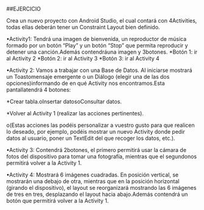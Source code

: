 
##EJERCICIO

Crea un nuevo proyecto con Android Studio, el cual contará con 4Activities, todas ellas deberán tener un Constraint Layout bien definido.

•Activity1: Tendrá una imagen de bienvenida, un reproductor de música formado por un botón “Play” y un botón “Stop” que permita reproducir y detener una canción.Además contendráuna imagen y 3botones.
*Botón 1: ir al Activity 2
*Botón 2: ir al Activity 3
*Botón 3: ir al Activity 4

•Activity 2: Vamos a trabajar con una Base de Datos. Al iniciarse mostrará un Toastomensaje emergente o un Diálogo (elegir una de las dos opciones)informando de en qué Activity nos encontramos.Esta pantallatendrá 4 botones:

*Crear tabla.oInsertar datosoConsultar datos.

*Volver al Activity 1 (realizar las acciones pertinentes).

o(Estas acciones las podéis personalizar a vuestro gusto para que realicen lo deseado, por ejemplo, podéis mostrar un nuevo Activity donde pedir datos al usuario, poner un TextEdit del que recoger los datos, etc.).


•Activity 3: Contendrá 2botones, el primero permitirá usar la cámara de fotos del dispositivo para tomar una fotografía, mientras que el segundonos permitirá volver a la Activity 1.

•Activity 4: Mostrará 6 imágenes cuadradas. En posición vertical, se mostrarán una debajo de otra, mientras que en la posición horizontal (girando el dispositivo), el layout se reorganizará mostrando las 6 imágenes de tres en tres, desplazando el layout hacia abajo.Además contendrá un botón que permitirá volver a la Activity 1.
